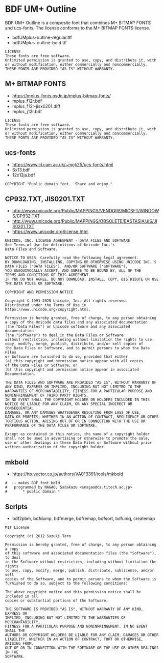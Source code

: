 # BDF UM+ Outline

BDF UM+ Outline is a composite font that combines M+ BITMAP FONTS and ucs-fonts.
The license conforms to the M+ BITMAP FONTS license.

- bdfUMplus-outline-regular.ttf
- bdfUMplus-outline-bold.ttf

```
LICENSE
These fonts are free software.
Unlimited permission is granted to use, copy, and distribute it, with or without modification, either commercially and noncommercially.
THESE FONTS ARE PROVIDED "AS IS" WITHOUT WARRANTY.
```


## M+ BITMAP FONTS

- https://mplus-fonts.osdn.jp/mplus-bitmap-fonts/
- mplus_f12r.bdf
- mplus_f12r-jisx0201.diff
- mplus_j12r.bdf

```
LICENSE
These fonts are free software.
Unlimited permission is granted to use, copy, and distribute it, with or without modification, either commercially and noncommercially.
THESE FONTS ARE PROVIDED "AS IS" WITHOUT WARRANTY.
```


## ucs-fonts

- https://www.cl.cam.ac.uk/~mgk25/ucs-fonts.html
- 6x13.bdf
- 12x13ja.bdf

```
COPYRIGHT "Public domain font.  Share and enjoy."
```


## CP932.TXT, JIS0201.TXT

- http://www.unicode.org/Public/MAPPINGS/VENDORS/MICSFT/WINDOWS/CP932.TXT
- http://www.unicode.org/Public/MAPPINGS/OBSOLETE/EASTASIA/JIS/JIS0201.TXT
- https://www.unicode.org/license.html

```
UNICODE, INC. LICENSE AGREEMENT - DATA FILES AND SOFTWARE
See Terms of Use for definitions of Unicode Inc.'s
Data Files and Software.

NOTICE TO USER: Carefully read the following legal agreement.
BY DOWNLOADING, INSTALLING, COPYING OR OTHERWISE USING UNICODE INC.'S
DATA FILES ("DATA FILES"), AND/OR SOFTWARE ("SOFTWARE"),
YOU UNEQUIVOCALLY ACCEPT, AND AGREE TO BE BOUND BY, ALL OF THE
TERMS AND CONDITIONS OF THIS AGREEMENT.
IF YOU DO NOT AGREE, DO NOT DOWNLOAD, INSTALL, COPY, DISTRIBUTE OR USE
THE DATA FILES OR SOFTWARE.

COPYRIGHT AND PERMISSION NOTICE

Copyright © 1991-2020 Unicode, Inc. All rights reserved.
Distributed under the Terms of Use in https://www.unicode.org/copyright.html.

Permission is hereby granted, free of charge, to any person obtaining
a copy of the Unicode data files and any associated documentation
(the "Data Files") or Unicode software and any associated documentation
(the "Software") to deal in the Data Files or Software
without restriction, including without limitation the rights to use,
copy, modify, merge, publish, distribute, and/or sell copies of
the Data Files or Software, and to permit persons to whom the Data Files
or Software are furnished to do so, provided that either
(a) this copyright and permission notice appear with all copies
of the Data Files or Software, or
(b) this copyright and permission notice appear in associated
Documentation.

THE DATA FILES AND SOFTWARE ARE PROVIDED "AS IS", WITHOUT WARRANTY OF
ANY KIND, EXPRESS OR IMPLIED, INCLUDING BUT NOT LIMITED TO THE
WARRANTIES OF MERCHANTABILITY, FITNESS FOR A PARTICULAR PURPOSE AND
NONINFRINGEMENT OF THIRD PARTY RIGHTS.
IN NO EVENT SHALL THE COPYRIGHT HOLDER OR HOLDERS INCLUDED IN THIS
NOTICE BE LIABLE FOR ANY CLAIM, OR ANY SPECIAL INDIRECT OR CONSEQUENTIAL
DAMAGES, OR ANY DAMAGES WHATSOEVER RESULTING FROM LOSS OF USE,
DATA OR PROFITS, WHETHER IN AN ACTION OF CONTRACT, NEGLIGENCE OR OTHER
TORTIOUS ACTION, ARISING OUT OF OR IN CONNECTION WITH THE USE OR
PERFORMANCE OF THE DATA FILES OR SOFTWARE.

Except as contained in this notice, the name of a copyright holder
shall not be used in advertising or otherwise to promote the sale,
use or other dealings in these Data Files or Software without prior
written authorization of the copyright holder.
```


## mkbold

- https://hp.vector.co.jp/authors/VA013391/tools/mkbold

```
#  -- makes BDF font bold
#	programmed by NAGAO, Sadakazu <snagao@cs.titech.ac.jp>	
#		* public domain *
```


## Scripts

- bdf2pbm, bdfdump, bdfmerge, bdfremap, bdfsort, bdfuniq, createmap


```
MIT License

Copyright (c) 2012 Suzuki Taro

Permission is hereby granted, free of charge, to any person obtaining a copy
of this software and associated documentation files (the "Software"), to deal
in the Software without restriction, including without limitation the rights
to use, copy, modify, merge, publish, distribute, sublicense, and/or sell
copies of the Software, and to permit persons to whom the Software is
furnished to do so, subject to the following conditions:

The above copyright notice and this permission notice shall be included in all
copies or substantial portions of the Software.

THE SOFTWARE IS PROVIDED "AS IS", WITHOUT WARRANTY OF ANY KIND, EXPRESS OR
IMPLIED, INCLUDING BUT NOT LIMITED TO THE WARRANTIES OF MERCHANTABILITY,
FITNESS FOR A PARTICULAR PURPOSE AND NONINFRINGEMENT. IN NO EVENT SHALL THE
AUTHORS OR COPYRIGHT HOLDERS BE LIABLE FOR ANY CLAIM, DAMAGES OR OTHER
LIABILITY, WHETHER IN AN ACTION OF CONTRACT, TORT OR OTHERWISE, ARISING FROM,
OUT OF OR IN CONNECTION WITH THE SOFTWARE OR THE USE OR OTHER DEALINGS IN THE
SOFTWARE.
```

